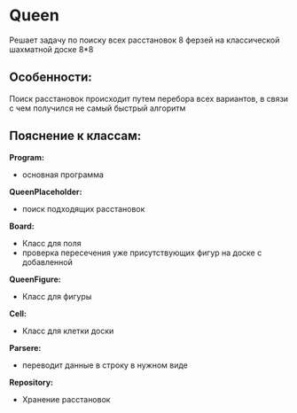 # Queen
Решает задачу по поиску всех расстановок 8 ферзей на классической шахматной доске 8*8
## Особенности:
Поиск расстановок происходит путем перебора всех вариантов, в связи с чем получился не самый быстрый алгоритм
## Пояснение к классам:

**Program:**
* основная программа

**QueenPlaceholder:**
* поиск подходящих расстановок

**Board:**
* Класс для поля
* проверка пересечения уже присутствующих фигур на доске с добавленной

**QueenFigure:**
* Класс для фигуры

**Cell:**
* Класс для клетки доски

**Parsere:**
* переводит данные в строку в нужном виде

**Repository:**
* Хранение расстановок
